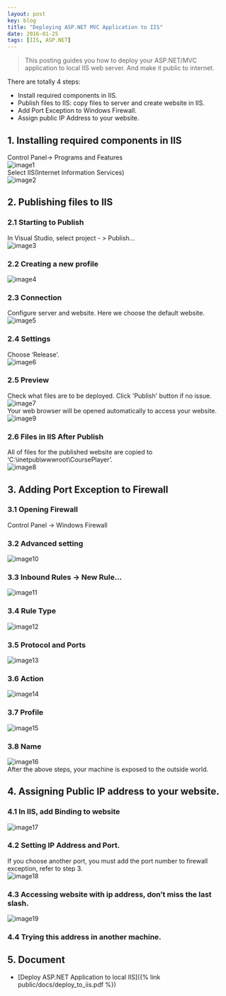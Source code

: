 ```yaml
---
layout: post
key: blog
title: "Deploying ASP.NET MVC Application to IIS"
date: 2016-01-25
tags: [IIS, ASP.NET]
---
```


> This posting guides you how to deploy your ASP.NET/MVC application to local IIS web server. And make it public to internet.

There are totally 4 steps:  

* Install required components in IIS.
* Publish files to IIS: copy files to server and create website in IIS.
* Add Port Exception to Windows Firewall.
* Assign public IP Address to your website.

## 1. Installing required components in IIS
Control Panel-> Programs and Features  
![image1](/public/posts/2016-01-25/image1.png)  
Select IIS(Internet Information Services)  
![image2](/public/posts/2016-01-25/image2.png)  

## 2. Publishing files to IIS  
### 2.1 Starting to Publish
In Visual Studio, select project - &gt; Publish…  
![image3](/public/posts/2016-01-25/image3.png)  
### 2.2 Creating a new profile  
![image4](/public/posts/2016-01-25/image4.png)  
### 2.3 Connection
Configure server and website. Here we choose the default website.  
![image5](/public/posts/2016-01-25/image5.png)  
### 2.4 Settings
Choose ‘Release’.  
![image6](/public/posts/2016-01-25/image6.png)  
### 2.5 Preview
Check what files are to be deployed. Click 'Publish' button if no issue.
![image7](/public/posts/2016-01-25/image7.png)  
Your web browser will be opened automatically to access your website.  
![image9](/public/posts/2016-01-25/image9.png)  
### 2.6 Files in IIS After Publish
All of files for the published website are copied to ‘C:\\inetpub\\wwwroot\\CoursePlayer’.  
![image8](/public/posts/2016-01-25/image8.png)  

## 3. Adding Port Exception to Firewall  
### 3.1 Opening Firewall
Control Panel -&gt; Windows Firewall  
### 3.2 Advanced setting
![image10](/public/posts/2016-01-25/image10.png)  
### 3.3 Inbound Rules -&gt; New Rule…
![image11](/public/posts/2016-01-25/image11.png)  
### 3.4 Rule Type  
![image12](/public/posts/2016-01-25/image12.png)  
### 3.5 Protocol and Ports  
![image13](/public/posts/2016-01-25/image13.png)  
### 3.6 Action  
![image14](/public/posts/2016-01-25/image14.png)  
### 3.7 Profile  
![image15](/public/posts/2016-01-25/image15.png)  
### 3.8 Name  
![image16](/public/posts/2016-01-25/image16.png)  
After the above steps, your machine is exposed to the outside world.

## 4. Assigning Public IP address to your website.  
### 4.1 In IIS, add Binding to website  
![image17](/public/posts/2016-01-25/image17.png)  
### 4.2 Setting IP Address and Port.
If you choose another port, you must add the port number to firewall exception, refer to step 3.  
![image18](/public/posts/2016-01-25/image18.png)  
### 4.3 Accessing website with ip address, don’t miss the last slash.  
![image19](/public/posts/2016-01-25/image19.png)  
### 4.4 Trying this address in another machine.  

## 5. Document
* [Deploy ASP.NET Application to local IIS]({% link public/docs/deploy_to_iis.pdf %})
